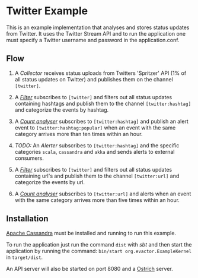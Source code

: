Twitter Example
====================
This is an example implementation that analyses and stores status updates 
from Twitter. It uses the Twitter Stream API and to run the application 
one must specify a Twitter username and password in the application.conf.

Flow
---------------------
1.  A *Collector* receives status uploads from Twitters 'Spritzer' API (1% 
    of all status updates on Twitter) and publishes them on the channel 
    `[twitter]`.
    
2.  A [*Filter*](https://github.com/aorwall/evactor/blob/master/core/src/main/scala/org/evactor/process/route/Filter.scala) subscribes to `[twitter]` and filters out
    all status updates containing hashtags and publish them to the channel
    `[twitter:hashtag]` and categorize the events by hashtag.
    
3.  A [*Count analyser*](https://github.com/aorwall/evactor/blob/master/core/src/main/scala/org/evactor/process/analyse/count/CountAnalyser.scala) subscribes to `[twitter:hashtag]` and publish an
    alert event to `[twitter:hashtag:popular]` when an event with the same 
    category arrives more than ten times within an hour.    
    
4.  *TODO:* An *Alerter* subscribes to `[twitter:hashtag]` and the specific 
    categories `scala`, `cassandra` and `akka` and sends alerts to external
    consumers.
    
5.  A [*Filter*](https://github.com/aorwall/evactor/blob/master/core/src/main/scala/org/evactor/process/route/Filter.scala)  subscribes to `[twitter]` and filters out
    all status updates containing url's and publish them to the channel
    `[twitter:url]` and categorize the events by url.
    
6.  A [*Count analyser*](https://github.com/aorwall/evactor/blob/master/core/src/main/scala/org/evactor/process/analyse/count/CountAnalyser.scala) subscribes to `[twitter:url]` and alerts when an
     event with the same category arrives more than five times within an hour.    

Installation
---------------------
[Apache Cassandra](http://http://cassandra.apache.org/) must be installed and
running to run this example. 

To run the application just run the command `dist` with *sbt* and then start 
the application by running the command: `bin/start org.evactor.ExampleKernel` in
`target/dist`.

An API server will also be started on port 8080 and a [Ostrich](https://github.com/twitter/ostrich) server.